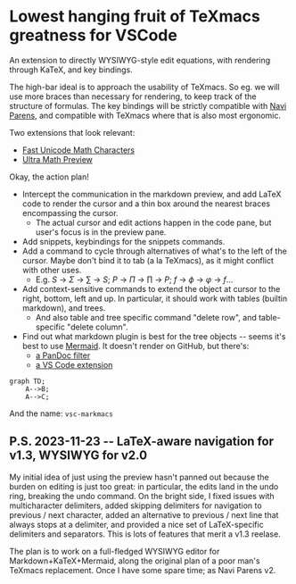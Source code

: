 # Lowest hanging fruit of TeXmacs greatness for VSCode

An extension to directly WYSIWYG-style edit equations, with rendering through KaTeX, and key bindings.

The high-bar ideal is to approach the usability of TeXmacs. So eg. we will use more braces than necessary for rendering, to keep track of the structure of formulas. The key bindings will be strictly compatible with [Navi Parens](https://marketplace.visualstudio.com/items?itemName=lukstafi.navi-parens), and compatible with TeXmacs where that is also most ergonomic.

Two extensions that look relevant:
- [Fast Unicode Math Characters](https://marketplace.visualstudio.com/items?itemName=GuidoTapia2.unicode-math-vscode&ssr=false#overview)
- [Ultra Math Preview](https://marketplace.visualstudio.com/items?itemName=yfzhao.ultra-math-preview)

Okay, the action plan!
- Intercept the communication in the markdown preview, and add LaTeX code to render the cursor and a thin box around the nearest braces encompassing the cursor.
  - The actual cursor and edit actions happen in the code pane, but user's focus is in the preview pane.
- Add snippets, keybindings for the snippets commands.
- Add a command to cycle through alternatives of what's to the left of the cursor. Maybe don't bind it to tab (a la TeXmacs), as it might conflict with other uses.
    - E.g. $S$ -> $\Sigma$ -> $\sum$ -> $S$; $P$ -> $\Pi$ -> $\prod$ -> $P$; $f$ -> $\phi$ -> $\varphi$ -> $f$...
- Add context-sensitive commands to extend the object at cursor to the right, bottom, left and up. In particular, it should work with tables (builtin markdown), and trees.
  - And also table and tree specific command "delete row", and table-specific "delete column".
- Find out what markdown plugin is best for the tree objects -- seems it's best to use [Mermaid](http://mermaid.js.org/#/). It doesn't render on GitHub, but there's:
  - [a PanDoc filter](https://github.com/raghur/mermaid-filter)
  - [a VS Code extension](https://github.com/mjbvz/vscode-markdown-mermaid)

```mermaid
graph TD;
    A-->B;
    A-->C;
```

And the name: `vsc-markmacs`

## P.S. 2023-11-23 -- LaTeX-aware navigation for v1.3, WYSIWYG for v2.0

My initial idea of just using the preview hasn't panned out because the burden on editing is just too great: in particular, the edits land in the undo ring, breaking the undo command. On the bright side, I fixed issues with multicharacter delimiters, added skipping delimiters for navigation to previous / next character, added an alternative to previous / next line that always stops at a delimiter, and provided a nice set of LaTeX-specific delimiters and separators. This is lots of features that merit a v1.3 reelase.

The plan is to work on a full-fledged WYSIWYG editor for Markdown+KaTeX+Mermaid, along the original plan of a poor man's TeXmacs replacement. Once I have some spare time; as Navi Parens v2.
